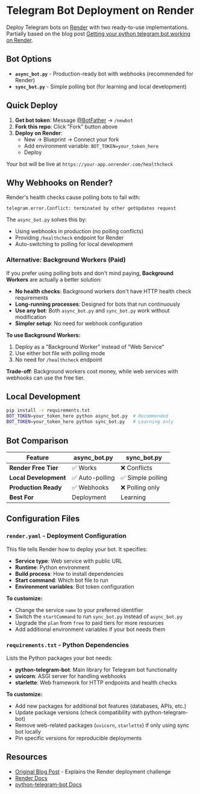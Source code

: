 # Telegram Bot Deployment on Render

Deploy Telegram bots on [Render](https://render.com/) with two ready-to-use implementations.
Partially based on the blog post [Getting your python telegram bot working on Render](https://dashdashhard.com/posts/python-telegram-bots/).

## Bot Options

- **`async_bot.py`** - Production-ready bot with webhooks (recommended for Render)
- **`sync_bot.py`** - Simple polling bot (for learning and local development)

## Quick Deploy

1. **Get bot token**: Message [@BotFather](https://t.me/BotFather) → `/newbot`
2. **Fork this repo**: Click "Fork" button above
3. **Deploy on Render**:
   - New → Blueprint → Connect your fork
   - Add environment variable: `BOT_TOKEN=your_token_here`
   - Deploy

Your bot will be live at `https://your-app.onrender.com/healthcheck`

## Why Webhooks on Render?

Render's health checks cause polling bots to fail with:

```
telegram.error.Conflict: terminated by other getUpdates request
```

The `async_bot.py` solves this by:

- Using webhooks in production (no polling conflicts)
- Providing `/healthcheck` endpoint for Render
- Auto-switching to polling for local development

### Alternative: Background Workers (Paid)

If you prefer using polling bots and don't mind paying, **Background Workers** are actually a better solution:

- **No health checks**: Background workers don't have HTTP health check requirements
- **Long-running processes**: Designed for bots that run continuously
- **Use any bot**: Both `async_bot.py` and `sync_bot.py` work without modification
- **Simpler setup**: No need for webhook configuration

**To use Background Workers:**
1. Deploy as a "Background Worker" instead of "Web Service"
2. Use either bot file with polling mode
3. No need for `/healthcheck` endpoint

**Trade-off**: Background workers cost money, while web services with webhooks can use the free tier.

## Local Development

```bash
pip install -r requirements.txt
BOT_TOKEN=your_token_here python async_bot.py  # Recommended
BOT_TOKEN=your_token_here python sync_bot.py   # Learning only
```

## Bot Comparison

| Feature               | async_bot.py    | sync_bot.py       |
| --------------------- | --------------- | ----------------- |
| **Render Free Tier**  | ✅ Works        | ❌ Conflicts      |
| **Local Development** | ✅ Auto-polling | ✅ Simple polling |
| **Production Ready**  | ✅ Webhooks     | ❌ Polling only   |
| **Best For**          | Deployment      | Learning          |

## Configuration Files

### `render.yaml` - Deployment Configuration

This file tells Render how to deploy your bot. It specifies:

- **Service type**: Web service with public URL
- **Runtime**: Python environment
- **Build process**: How to install dependencies
- **Start command**: Which bot file to run
- **Environment variables**: Bot token configuration

**To customize:**

- Change the service `name` to your preferred identifier
- Switch the `startCommand` to run `sync_bot.py` instead of `async_bot.py`
- Upgrade the `plan` from `free` to paid tiers for more resources
- Add additional environment variables if your bot needs them

### `requirements.txt` - Python Dependencies

Lists the Python packages your bot needs:

- **python-telegram-bot**: Main library for Telegram bot functionality
- **uvicorn**: ASGI server for handling webhooks
- **starlette**: Web framework for HTTP endpoints and health checks

**To customize:**

- Add new packages for additional bot features (databases, APIs, etc.)
- Update package versions (check compatibility with python-telegram-bot)
- Remove web-related packages (`uvicorn`, `starlette`) if only using sync bot locally
- Pin specific versions for reproducible deployments

## Resources

- [Original Blog Post](https://dashdashhard.com/posts/python-telegram-bots/) - Explains the Render deployment challenge
- [Render Docs](https://render.com/docs)
- [python-telegram-bot Docs](https://python-telegram-bot.readthedocs.io/)
